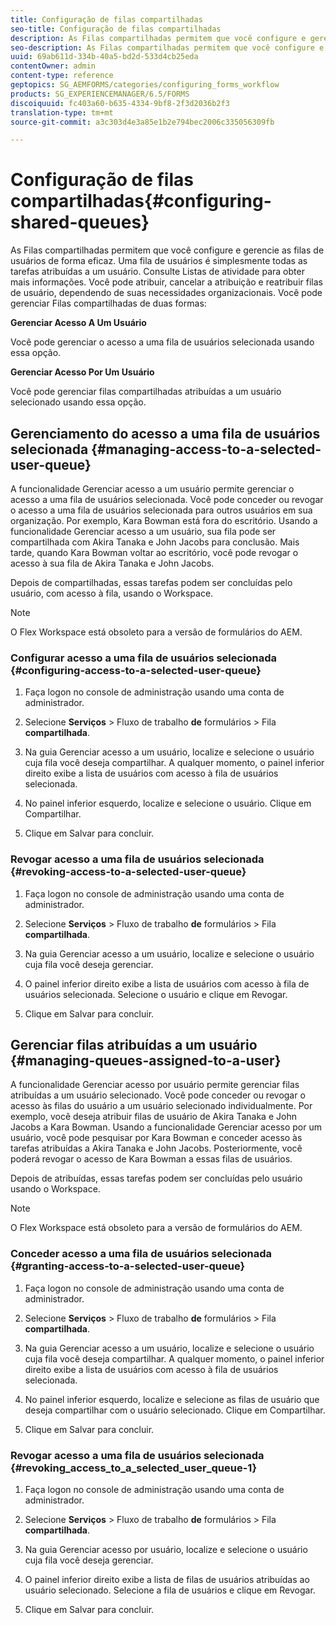 ```yaml
---
title: Configuração de filas compartilhadas
seo-title: Configuração de filas compartilhadas
description: As Filas compartilhadas permitem que você configure e gerencie as filas de usuários de forma eficaz. Saiba como configurar filas compartilhadas.
seo-description: As Filas compartilhadas permitem que você configure e gerencie as filas de usuários de forma eficaz. Saiba como configurar filas compartilhadas.
uuid: 69ab611d-334b-40a5-bd2d-533d4cb25eda
contentOwner: admin
content-type: reference
geptopics: SG_AEMFORMS/categories/configuring_forms_workflow
products: SG_EXPERIENCEMANAGER/6.5/FORMS
discoiquuid: fc403a60-b635-4334-9bf8-2f3d2036b2f3
translation-type: tm+mt
source-git-commit: a3c303d4e3a85e1b2e794bec2006c335056309fb

---
```



# Configuração de filas compartilhadas{#configuring-shared-queues}

As Filas compartilhadas permitem que você configure e gerencie as filas de usuários de forma eficaz. Uma fila de usuários é simplesmente todas as tarefas atribuídas a um usuário. Consulte Listas [](https://help.adobe.com/en_US/livecycle/11.0/WorkspaceHelp/WS92d06802c76abadb-2b6ab502126beb6ba2f-7ffc.2.html) de atividade para obter mais informações. Você pode atribuir, cancelar a atribuição e reatribuir filas de usuário, dependendo de suas necessidades organizacionais. Você pode gerenciar Filas compartilhadas de duas formas:

**Gerenciar Acesso A Um Usuário**

Você pode gerenciar o acesso a uma fila de usuários selecionada usando essa opção.

**Gerenciar Acesso Por Um Usuário**

Você pode gerenciar filas compartilhadas atribuídas a um usuário selecionado usando essa opção.

## Gerenciamento do acesso a uma fila de usuários selecionada {#managing-access-to-a-selected-user-queue}

A funcionalidade Gerenciar acesso a um usuário permite gerenciar o acesso a uma fila de usuários selecionada. Você pode conceder ou revogar o acesso a uma fila de usuários selecionada para outros usuários em sua organização. Por exemplo, Kara Bowman está fora do escritório. Usando a funcionalidade Gerenciar acesso a um usuário, sua fila pode ser compartilhada com Akira Tanaka e John Jacobs para conclusão. Mais tarde, quando Kara Bowman voltar ao escritório, você pode revogar o acesso à sua fila de Akira Tanaka e John Jacobs.

Depois de compartilhadas, essas tarefas podem ser concluídas pelo usuário, com acesso à fila, usando o Workspace.

>[!NOTE]
>
>O Flex Workspace está obsoleto para a versão de formulários do AEM.

### Configurar acesso a uma fila de usuários selecionada {#configuring-access-to-a-selected-user-queue}

1. Faça logon no console de administração usando uma conta de administrador.
1. Selecione **Serviços** > Fluxo de trabalho **de** formulários > Fila **compartilhada**.

1. Na guia Gerenciar acesso a um usuário, localize e selecione o usuário cuja fila você deseja compartilhar. A qualquer momento, o painel inferior direito exibe a lista de usuários com acesso à fila de usuários selecionada.
1. No painel inferior esquerdo, localize e selecione o usuário. Clique em Compartilhar.
1. Clique em Salvar para concluir.

### Revogar acesso a uma fila de usuários selecionada {#revoking-access-to-a-selected-user-queue}

1. Faça logon no console de administração usando uma conta de administrador.
1. Selecione **Serviços** > Fluxo de trabalho **de** formulários > Fila **compartilhada**.

1. Na guia Gerenciar acesso a um usuário, localize e selecione o usuário cuja fila você deseja gerenciar.
1. O painel inferior direito exibe a lista de usuários com acesso à fila de usuários selecionada. Selecione o usuário e clique em Revogar.
1. Clique em Salvar para concluir.

## Gerenciar filas atribuídas a um usuário {#managing-queues-assigned-to-a-user}

A funcionalidade Gerenciar acesso por usuário permite gerenciar filas atribuídas a um usuário selecionado. Você pode conceder ou revogar o acesso às filas do usuário a um usuário selecionado individualmente. Por exemplo, você deseja atribuir filas de usuário de Akira Tanaka e John Jacobs a Kara Bowman. Usando a funcionalidade Gerenciar acesso por um usuário, você pode pesquisar por Kara Bowman e conceder acesso às tarefas atribuídas a Akira Tanaka e John Jacobs. Posteriormente, você poderá revogar o acesso de Kara Bowman a essas filas de usuários.

Depois de atribuídas, essas tarefas podem ser concluídas pelo usuário usando o Workspace.

>[!NOTE]
>
>O Flex Workspace está obsoleto para a versão de formulários do AEM.

### Conceder acesso a uma fila de usuários selecionada {#granting-access-to-a-selected-user-queue}

1. Faça logon no console de administração usando uma conta de administrador.
1. Selecione **Serviços** > Fluxo de trabalho **de** formulários > Fila **compartilhada**.

1. Na guia Gerenciar acesso a um usuário, localize e selecione o usuário cuja fila você deseja compartilhar. A qualquer momento, o painel inferior direito exibe a lista de usuários com acesso à fila de usuários selecionada.
1. No painel inferior esquerdo, localize e selecione as filas de usuário que deseja compartilhar com o usuário selecionado. Clique em Compartilhar.
1. Clique em Salvar para concluir.

### Revogar acesso a uma fila de usuários selecionada {#revoking_access_to_a_selected_user_queue-1}

1. Faça logon no console de administração usando uma conta de administrador.
1. Selecione **Serviços** > Fluxo de trabalho **de** formulários > Fila **compartilhada**.

1. Na guia Gerenciar acesso por usuário, localize e selecione o usuário cuja fila você deseja gerenciar.
1. O painel inferior direito exibe a lista de filas de usuários atribuídas ao usuário selecionado. Selecione a fila de usuários e clique em Revogar.
1. Clique em Salvar para concluir.

